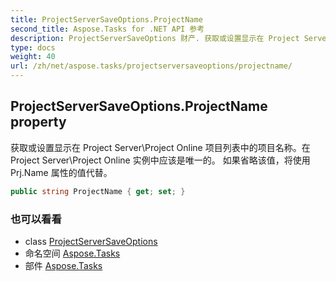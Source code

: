 ```yaml
---
title: ProjectServerSaveOptions.ProjectName
second_title: Aspose.Tasks for .NET API 参考
description: ProjectServerSaveOptions 财产. 获取或设置显示在 Project ServerProject Online 项目列表中的项目名称在 Project ServerProject Online 实例中应该是唯一的 如果省略该值将使用 Prj.Name 属性的值代替
type: docs
weight: 40
url: /zh/net/aspose.tasks/projectserversaveoptions/projectname/
---
```

## ProjectServerSaveOptions.ProjectName property

获取或设置显示在 Project Server\Project Online 项目列表中的项目名称。在 Project Server\Project Online 实例中应该是唯一的。 如果省略该值，将使用 Prj.Name 属性的值代替。

```csharp
public string ProjectName { get; set; }
```

### 也可以看看

* class [ProjectServerSaveOptions](../)
* 命名空间 [Aspose.Tasks](../../projectserversaveoptions/)
* 部件 [Aspose.Tasks](../../../)



